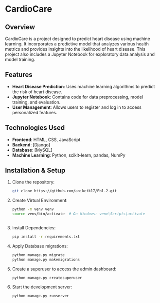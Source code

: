 # CardioCare

## Overview
CardioCare is a project designed to predict heart disease using machine learning. It incorporates a predictive model that analyzes various health metrics and provides insights into the likelihood of heart disease. This project also includes a Jupyter Notebook for exploratory data analysis and model training.

## Features
- **Heart Disease Prediction**: Uses machine learning algorithms to predict the risk of heart disease.
- **Jupyter Notebook**: Contains code for data preprocessing, model training, and evaluation.
- **User Management**: Allows users to register and log in to access personalized features.

## Technologies Used
- **Frontend**: HTML, CSS, JavaScript
- **Backend**: [Django]
- **Database**: [MySQL]
- **Machine Learning**: Python, scikit-learn, pandas, NumPy

## Installation & Setup

1. Clone the repository:
   ```bash
   git clone https://github.com/aniketk17/Pbl-2.git


2. Create Virtual Environment:
   ```bash
   python -m venv venv
   source venv/bin/activate  # On Windows: venv\Scripts\activate
 
3. Install Dependencies:
   ```bash
   pip install -r requirements.txt

4. Apply Database migrations:
   ```bash
   python manage.py migrate
   python manage.py makemigrations

5. Create a superuser to access the admin dashboard:
   ```bash
   python manage.py createsuperuser

6. Start the development server:
   ```bash
   python manage.py runserver
